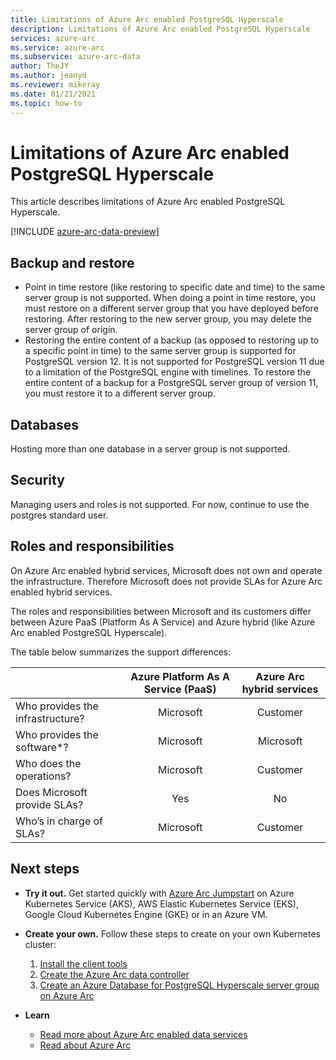 ```yaml
---
title: Limitations of Azure Arc enabled PostgreSQL Hyperscale
description: Limitations of Azure Arc enabled PostgreSQL Hyperscale
services: azure-arc
ms.service: azure-arc
ms.subservice: azure-arc-data
author: TheJY
ms.author: jeanyd
ms.reviewer: mikeray
ms.date: 01/21/2021
ms.topic: how-to
---
```


# Limitations of Azure Arc enabled PostgreSQL Hyperscale

This article describes limitations of Azure Arc enabled PostgreSQL Hyperscale. 

[!INCLUDE [azure-arc-data-preview](../../../includes/azure-arc-data-preview.md)]

## Backup and restore

- Point in time restore (like restoring to specific date and time) to the same server group is not supported. When doing a point in time restore, you must restore on a different server group that you have deployed before restoring. After restoring to the new server group, you may delete the server group of origin.
- Restoring the entire content of a backup (as opposed to restoring up to a specific point in time) to the same server group is supported for PostgreSQL version 12. It is not supported for PostgreSQL version 11 due to a limitation of the PostgreSQL engine with timelines. To restore the entire content of a backup for a PostgreSQL server group of version 11, you must restore it to a different server group.


## Databases

Hosting more than one database in a server group is not supported.


## Security

Managing users and roles is not  supported. For now, continue to use the postgres standard user.

## Roles and responsibilities

On Azure Arc enabled hybrid services, Microsoft does not own and operate the infrastructure. Therefore Microsoft does not provide SLAs for Azure Arc enabled hybrid services. 

The roles and responsibilities between Microsoft and its customers differ between Azure PaaS (Platform As A Service) and Azure hybrid (like Azure Arc enabled PostgreSQL Hyperscale). 

The table below summarizes the support differences:

|                                   | Azure Platform As A Service (PaaS) | Azure Arc hybrid services |
|:-----------------------------------|:------------------------------------:|:---------------------------:|
| Who provides the infrastructure?   | Microsoft                          | Customer                  |
| Who provides the software*?        | Microsoft                          | Microsoft                 |
| Who does the operations?           | Microsoft                          | Customer                  |
| Does Microsoft provide SLAs?       | Yes                                | No                        |
| Who’s in charge of SLAs?           | Microsoft                          | Customer                  |

## Next steps

- **Try it out.** Get started quickly with [Azure Arc Jumpstart](https://github.com/microsoft/azure_arc#azure-arc-enabled-data-services) on Azure Kubernetes Service (AKS), AWS Elastic Kubernetes Service (EKS), Google Cloud Kubernetes Engine (GKE) or in an Azure VM. 

- **Create your own.** Follow these steps to create on your own Kubernetes cluster: 
   1. [Install the client tools](install-client-tools.md)
   2. [Create the Azure Arc data controller](create-data-controller.md)
   3. [Create an Azure Database for PostgreSQL Hyperscale server group on Azure Arc](create-postgresql-hyperscale-server-group.md) 

- **Learn**
   - [Read more about Azure Arc enabled data services](https://azure.microsoft.com/services/azure-arc/hybrid-data-services)
   - [Read about Azure Arc](https://aka.ms/azurearc)

